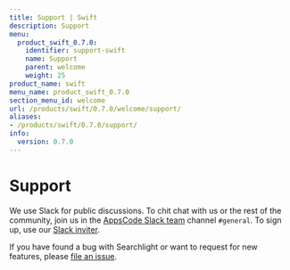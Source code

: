 ```yaml
---
title: Support | Swift
description: Support
menu:
  product_swift_0.7.0:
    identifier: support-swift
    name: Support
    parent: welcome
    weight: 25
product_name: swift
menu_name: product_swift_0.7.0
section_menu_id: welcome
url: /products/swift/0.7.0/welcome/support/
aliases:
- /products/swift/0.7.0/support/
info:
  version: 0.7.0
---
```


# Support

We use Slack for public discussions. To chit chat with us or the rest of the community, join us in the [AppsCode Slack team](https://appscode.slack.com/messages/C0XQFLGRM/details/) channel `#general`. To sign up, use our [Slack inviter](https://slack.appscode.com/).

If you have found a bug with Searchlight or want to request for new features, please [file an issue](https://github.com/appscode/swift/issues/new).
